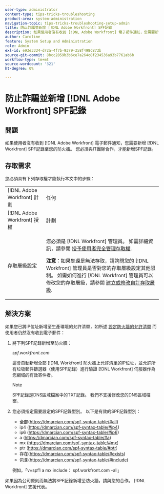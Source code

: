 ```yaml
---
user-type: administrator
content-type: tips-tricks-troubleshooting
product-area: system-administration
navigation-topic: tips-tricks-troubleshooting-setup-admin
title: 防止詐騙並新增 [!DNL Adobe Workfront] SPF記錄
description: 如果使用者沒有收到 [!DNL Adobe Workfront] 電子郵件通知，您需要新增 [!DNL Workfront] SPF記錄至您的防火牆。 您必須與IT團隊合作，才能新增SPF記錄。
author: Caroline
feature: System Setup and Administration
role: Admin
exl-id: e93e3334-d72a-4f7b-9379-358f498c873b
source-git-commit: 8bcc2859b3b6ce7a264c8f234536a93b7761ab6b
workflow-type: tm+mt
source-wordcount: '321'
ht-degree: 0%

---
```


# 防止詐騙並新增 [!DNL Adobe Workfront] SPF記錄

## 問題

如果使用者沒有收到 [!DNL Adobe Workfront] 電子郵件通知，您需要新增 [!DNL Workfront] SPF記錄至您的防火牆。 您必須與IT團隊合作，才能新增SPF記錄。

## 存取需求

您必須具有下列存取權才能執行本文中的步驟：

<table style="table-layout:auto"> 
 <col> 
 <col> 
 <tbody> 
  <tr> 
   <td role="rowheader">[!DNL Adobe Workfront] 計劃</td> 
   <td>任何</td> 
  </tr> 
  <tr> 
   <td role="rowheader">[!DNL Adobe Workfront] 授權</td> 
   <td>計劃</td> 
  </tr> 
  <tr> 
   <td role="rowheader">存取層級設定</td> 
   <td> <p>您必須是 [!DNL Workfront] 管理員。 如需詳細資訊，請參閱 <a href="../../administration-and-setup/add-users/configure-and-grant-access/grant-a-user-full-administrative-access.md" class="MCXref xref">授予使用者完全管理存取權</a>.</p> <p><b>注意</b>：如果您還是無法存取，請詢問您的 [!DNL Workfront] 管理員是否對您的存取層級設定其他限制。 如需如何進行 [!DNL Workfront] 管理員可以修改您的存取層級，請參閱 <a href="../../administration-and-setup/add-users/configure-and-grant-access/create-modify-access-levels.md" class="MCXref xref">建立或修改自訂存取層級</a>.</p> </td> 
  </tr> 
 </tbody> 
</table>

## 解決方案

如果您已將IP位址新增至生產環境的允許清單，如所述 [設定防火牆的允許清單](../../administration-and-setup/get-started-wf-administration/configure-your-firewall.md) 而使用者仍然沒有收到電子郵件：

1. 將下列SPF記錄新增至防火牆：

   *spf.workfront.com*

   這會自動新增全部 [!DNL Workfront] 防火牆上允許清單的IP位址，並允許所有垃圾郵件篩選器（使用SPF記錄）進行驗證 [!DNL Workfront] 伺服器作為您網域的有效寄件者。

   >[!NOTE]
   >
   > SPF記錄是DNS區域檔案中的TXT記錄。 我們不支援修改您的DNS區域檔案。

1. 您必須指定需要設定的SPF記錄型別。 以下是有效的SPF記錄型別：

   * 全部(https://dmarcian.com/spf-syntax-table/#all)
   * ip4 (https://dmarcian.com/spf-syntax-table/#ip4)
   * ip6 (https://dmarcian.com/spf-syntax-table/#ip6)
   * a (https://dmarcian.com/spf-syntax-table/#a)
   * mx (https://dmarcian.com/spf-syntax-table/#mx)
   * ptr (https://dmarcian.com/spf-syntax-table/#ptr)
   * 存在(https://dmarcian.com/spf-syntax-table/#exists)
   * 包含(https://dmarcian.com/spf-syntax-table/#include)

   例如，「v=spf1 a mx include： spf.workfront.com -all」

如果因為公司原則而無法將SPF記錄新增至防火牆，請與您的合作。 [!DNL Workfront] 支援代表。
